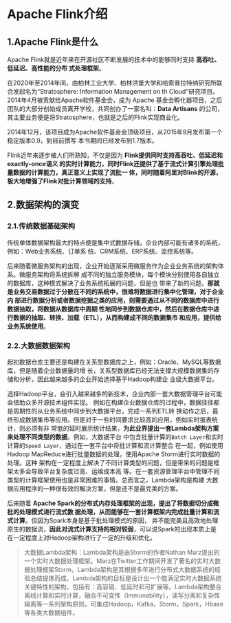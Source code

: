 Apache Flink介绍
================================================================================
## 1.Apache Flink是什么
Apache Flink就是近年来在开源社区不断发展的技术中的能够同时支持 **高吞吐、低延迟、高性能的分布
式处理框架**。

在2020年至2014年间，由柏林工业大学、柏林洪堡大学和哈索普拉特纳研究所联合发起名为“Stratosphere:
Information Management on th Cloud"研究项目。2014年4月被贡献给Apache软件基金会，成为
Apache 基金会孵化器项目，之后团队的大部分创始成员离开学校，共同创办了一家名叫：**Data Artisans** 
的公司，其主要业务便是将Stratosphere，也就是之后的Flink实现商业化。

2014年12月，该项目成为Apache软件基金会顶级项目，从2015年9月发布第一个稳定版本0.9，到目前撰写
本书期间已经发布到1.7版本。

Flink近年来逐步被人们所熟知，不仅是因为 **Flink提供同时支持高吞吐、低延迟和exactly-once语义
的实时计算能力，同时Flink还提供了基于流式计算引擎处理批量数据的计算能力，真正意义上实现了流批一
体，同时随着阿里对Blink的开源，极大地增强了Flink对批计算领域的支持**。

## 2.数据架构的演变

### 2.1.传统数据基础架构
传统单体数据架构最大的特点便是集中式数据存储，企业内部可能有诸多的系统，例如：Web业务系统、订单系
统、CRM系统、ERP系统、监控系统等。

后来随着微服务架构的出现，企业开始逐渐采用微服务作为企业业务系统的架构体系。微服务架构将系统拆解
成不同的独立服务模块，每个模块分别使用各自独立的数据库，这种模式解决了业务系统拓展的问题，但是也
带来了新的问题，**那就是业务交易数据过于分散在不同的系统中，很难将数据进行集中化管理，对于企业内
部进行数据分析或者数据挖掘之类的应用，则需要通过从不同的数据库中进行数据抽取，将数据从数据库中周期
性地同步到数据仓库中，然后在数据仓库中进行数据的抽取、转换、加载（ETL），从而构建成不同的数据集市
和应用，提供给业务系统使用**。

### 2.2.大数据数据架构
起初数据仓库主要还是构建在关系型数据库之上，例如：Oracle、MySQL等数据库，但是随着企业数据量的增
长，关系型数据库已经无法支撑大规模数据集的存储和分析，因此越来越多的企业开始选择基于Hadoop构建企
业级大数据平台。

选择Hadoop平台，会引入越来越多的新技术，企业内部一套大数据管理平台可能会借助众多开源技术组件实现。
例如在构建企业数据仓库的过程中，数据往往都是周期性的从业务系统中同步到大数据平台，完成一系列ETL转
换动作之后，最终形成数据集市等应用。但是对于一些时间要求比较高的应用，例如实时报表统计，则必须有非
常低的延时展示统计结果，**为此业界提出一套Lambda架构方案来处理不同类型的数据**。例如，大数据平台
中包含批量计算的`Batch Layer`和实时计算的`Speed Layer`，通过在一套平台中将批计算和流计算整合
在一起，例如使用Hadoop MapReduce进行批量数据的处理，使用Apache Storm进行实时数据的处理。这种
架构在一定程度上解决了不同计算类型的问题，但是带来的问题是框架太多会导致平台复杂度过高、运维成本高
等。在一套资源管理平台中管理不同类型的计算框架使用也是非常困难的事情。总而言之，Lambda架构是构建
大数据应用程序的一种很有效的解决方案，但是还不是最完美的方案。

后来随着 **Apache Spark的分布式内存处理框架的出现，提出了将数据切分成微批的处理模式进行流式数
据处理，从而能够在一套计算框架内完成批量计算和流式计算**。但因为Spark本身是基于批处理模式的原因，
并不能完美且高效地处理原生的数据流，**因此对流式计算支持的相对较弱**，可以说Spark的出现本质上是
在一定程度上对Hadoop架构进行了一定的升级和优化。
> 大数据Lambda架构：Lambda架构是由Storm的作者Nathan Marz提出的一个实时大数据处理框架。Marz在Twitter工作期间开发了著名的实时大数据处理框架Storm，Lambda架构是其根据多年进行分布式大数据系统的经验总结提炼而成。Lambda架构的目标是设计出一个能满足实时大数据系统关键特性的架构，包括有：高容错、低延时和可扩展等。Lambda架构整合离线计算和实时计算，融合不可变性（Immunability），读写分离和复杂性隔离等一系列架构原则，可集成Hadoop，Kafka，Storm，Spark，Hbase等各类大数据组件。





